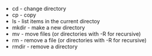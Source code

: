 - cd - change directory 
- cp - copy
- ls - list items in the current directoy
- mkdir - make a new directory
- mv - move files (or directories with -R for recursive)
- rm - remove a file (or directories with -R for recursive)
- rmdir - remove a directory
